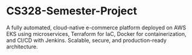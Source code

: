 # CS328-Semester-Project
A fully automated, cloud-native e-commerce platform deployed on AWS EKS using microservices, Terraform for IaC, Docker for containerization, and CI/CD with Jenkins. Scalable, secure, and production-ready architecture.
